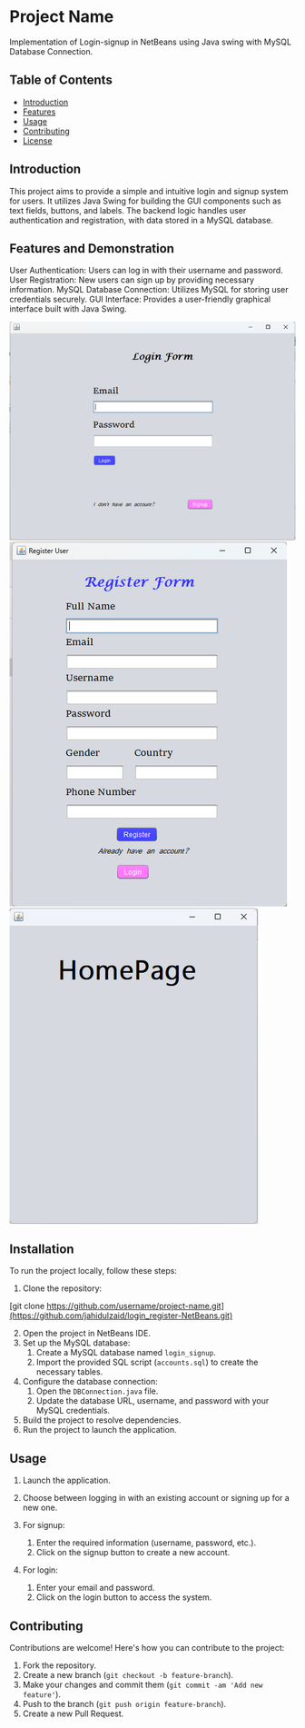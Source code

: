 # Project Name

Implementation of Login-signup in NetBeans using Java swing with MySQL Database Connection.

## Table of Contents

- [Introduction](#introduction)
- [Features](#features)
- [Usage](#usage)
- [Contributing](#contributing)
- [License](#license)

## Introduction

This project aims to provide a simple and intuitive login and signup system for users. It utilizes Java Swing for building the GUI components such as text fields, buttons, and labels. The backend logic handles user authentication and registration, with data stored in a MySQL database.

## Features and Demonstration 

User Authentication: Users can log in with their username and password.
User Registration: New users can sign up by providing necessary information.
MySQL Database Connection: Utilizes MySQL for storing user credentials securely.
GUI Interface: Provides a user-friendly graphical interface built with Java Swing.

![Login Page](https://raw.githubusercontent.com/jahidulzaid/login_register-NetBeans/main/project%20photos/login.png)
<br>
![Registration Page](https://raw.githubusercontent.com/jahidulzaid/login_register-NetBeans/main/project%20photos/register.png)
<br>
![Sample HomePage](https://raw.githubusercontent.com/jahidulzaid/login_register-NetBeans/main/project%20photos/sample%20homepage.png)


## Installation

To run the project locally, follow these steps:

1. Clone the repository:

[git clone https://github.com/username/project-name.git](https://github.com/jahidulzaid/login_register-NetBeans.git)

2. Open the project in NetBeans IDE.
3. Set up the MySQL database:
   1. Create a MySQL database named `login_signup`.
   2. Import the provided SQL script (`accounts.sql`) to create the necessary tables.
4. Configure the database connection:
   1. Open the `DBConnection.java` file.
   2. Update the database URL, username, and password with your MySQL credentials.
5. Build the project to resolve dependencies.
6. Run the project to launch the application.



## Usage
1. Launch the application.

2. Choose between logging in with an existing account or signing up for a new one.

3. For signup:
   1. Enter the required information (username, password, etc.).
   2. Click on the signup button to create a new account.

4. For login:
   1. Enter your email and password.
   2. Click on the login button to access the system.

## Contributing

Contributions are welcome! Here's how you can contribute to the project:

1. Fork the repository.
2. Create a new branch (`git checkout -b feature-branch`).
3. Make your changes and commit them (`git commit -am 'Add new feature'`).
4. Push to the branch (`git push origin feature-branch`).
5. Create a new Pull Request.
